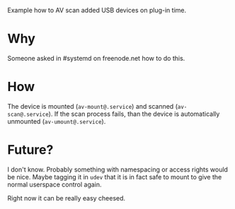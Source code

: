Example how to AV scan added USB devices on plug-in time.

# Why

Someone asked in #systemd on freenode.net how to do this.

# How

The device is mounted (`av-mount@.service`) and scanned (`av-scan@.service`). If the scan process fails, than the device is automatically unmounted (`av-umount@.service`).

# Future?

I don't know. Probably something with namespacing or access rights would be nice. Maybe tagging it in `udev` that it is in fact safe to mount to give the normal userspace control again.

Right now it can be really easy cheesed.
